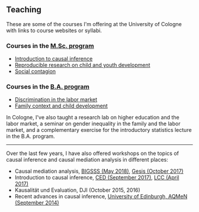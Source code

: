 
## Teaching

These are some of the courses I'm offering at the University of Cologne with links to course websites or syllabi.

### Courses in the [M.Sc. program](https://www.wiso.uni-koeln.de/en/studies/master/master-sociology-and-social-research/)

* [Introduction to causal inference](/web-causal-inference/)
* [Reproducible research on child and youth development](/web-research-lab/)
* [Social contagion](https://www.dropbox.com/s/kzno4gcm62a24lp/syl_sc_ss16.pdf?dl=0)


### Courses in the [B.A. program](https://www.wiso.uni-koeln.de/en/studies/bachelor/social-sciences/)

* [Discrimination in the labor market](https://www.dropbox.com/s/20yuvx0emg2pkc1/syllabus.pdf?dl=0)
* [Family context and child development](https://www.dropbox.com/s/4heh9cgbxsawcgt/syllabus_v2.pdf?dl=0)

In Cologne, I've also taught a research lab on higher education and the labor market, a seminar on gender inequality in the family and the labor market, and a complementary exercise for the introductory statistics lecture in the B.A. program.

* * *

Over the last few years, I have also offered workshops on the topics of causal inference and causal mediation analysis in different places:

* Causal mediation analysis, [BIGSSS (May 2018)](https://kuehhirt.github.io/web-mediation), [Gesis (October 2017)](https://www.dropbox.com/s/6u7khp1cjy8x2pl/syl_med_gesis_17.pdf?dl=0)
* Introduction to causal inference, [CED (September 2017)](https://www.dropbox.com/s/ashfecn0lgiq9m1/syl_ci_ced_17.pdf?dl=0), [LCC (April 2017)](https://www.dropbox.com/s/9nk58jwa60m3mvr/syl_ci_lcc_17.pdf?dl=0)
* Kausalität und Evaluation, DJI (October 2015, 2016)
* Recent advances in causal inference, [University of Edinburgh, AQMeN (September 2014)](https://www.dropbox.com/s/klj5pkpxphe5bc2/syllabus.pdf?dl=0)
